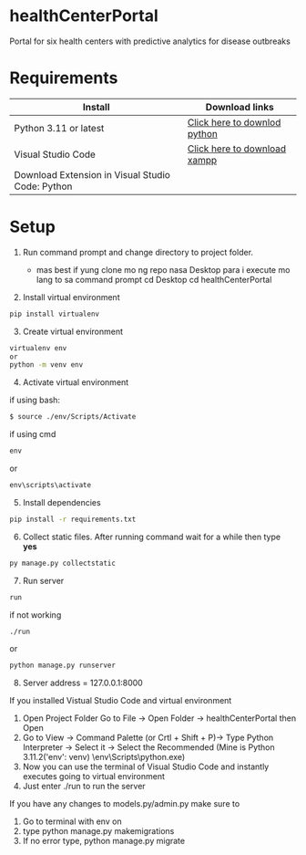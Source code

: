 # healthCenterPortal
Portal for six health centers with predictive analytics for disease outbreaks

# Requirements
|  Install | Download links |
|--------------------------------------------|--------------------------------------------|
| Python 3.11 or latest | [Click here to downlod python](https://www.python.org/downloads/) |
| Visual Studio Code | [Click here to download xampp](https://code.visualstudio.com/) |
| Download Extension in Visual Studio Code: Python |


# Setup
1. Run command prompt and change directory to project folder.
    - mas best if yung clone mo ng repo nasa Desktop para i execute mo lang to sa command prompt 
        cd Desktop
        cd healthCenterPortal

2. Install virtual environment
```cmd
pip install virtualenv
```
3. Create virtual environment
```cmd
virtualenv env
or
python -m venv env
```
4. Activate virtual environment

if using bash:
```bash
$ source ./env/Scripts/Activate
```
if using cmd
```cmd
env
```
or
```cmd
env\scripts\activate
```
5. Install dependencies
```cmd
pip install -r requirements.txt
```
6. Collect static files. After running command wait for a while then type **yes**
```cmd
py manage.py collectstatic
```
7. Run server
```cmd
run
```
if not working
```cmd
./run
```
or
```cmd
python manage.py runserver
```
8. Server address = 127.0.0.1:8000


If you installed Vistual Studio Code and virtual environment
1. Open Project Folder
    Go to File -> Open Folder -> healthCenterPortal then Open
2. Go to View -> Command Palette (or Crtl + Shift + P)-> Type Python Interpreter -> Select it -> Select the Recommended (Mine is Python 3.11.2('env': venv) \env\Scripts\python.exe)
3. Now you can use the terminal of Visual Studio Code and instantly executes going to virtual environment
4. Just enter ./run to run the server

If you have any changes to models.py/admin.py make sure to
1. Go to terminal with env on
2. type python manage.py makemigrations
3. If no error type, python manage.py migrate
